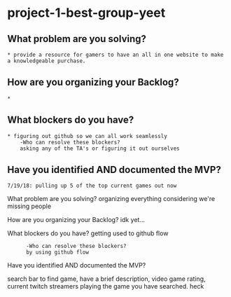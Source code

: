 # project-1-best-group-yeet


## What problem are you solving?
    * provide a resource for gamers to have an all in one website to make a knowledgeable purchase.
    

## How are you organizing your Backlog?
    * 

## What blockers do you have?
    * figuring out github so we can all work seamlessly 
        -Who can resolve these blockers?
        asking any of the TA's or figuring it out ourselves
    
## Have you identified AND documented the MVP?

    7/19/18: pulling up 5 of the top current games out now

What problem are you solving?
organizing everything considering we're missing people

How are you organizing your Backlog?
idk yet...

What blockers do you have?
getting used to github flow

          -Who can resolve these blockers?
          by using github flow

Have you identified AND documented the MVP?

search bar to find game, have a brief description, video game rating, current twitch streamers playing the game you have searched. heck

